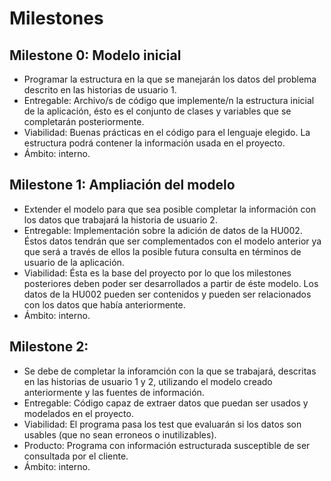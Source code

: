 # Milestones

## Milestone 0: Modelo inicial
- Programar la estructura en la que se manejarán los datos del problema descrito en las historias de usuario 1.
- Entregable: Archivo/s de código que implemente/n la estructura inicial de la aplicación, ésto es el conjunto de clases y variables que se completarán posteriormente.
- Viabilidad: Buenas prácticas en el código para el lenguaje elegido. La estructura podrá contener la información usada en el proyecto.
- Ámbito: interno.

## Milestone 1: Ampliación del modelo
- Extender el modelo para que sea posible completar la información con los datos que trabajará la historia de usuario 2.
- Entregable: Implementación sobre la adición de datos de la HU002. Éstos datos tendrán que ser complementados con el modelo anterior ya que será a través de ellos la posible futura consulta en términos de usuario de la aplicación. 
- Viabilidad: Ésta es la base del proyecto por lo que los milestones posteriores deben poder ser desarrollados a partir de éste modelo. Los datos de la HU002 pueden ser contenidos y pueden ser relacionados con los datos que había anteriormente.
- Ámbito: interno.

## Milestone 2: 
- Se debe de completar la inforamción con la que se trabajará, descritas en las historias de usuario 1 y 2, utilizando el modelo creado anteriormente y las fuentes de información.
- Entregable: Código capaz de extraer datos que puedan ser usados y modelados en el proyecto.
- Viabilidad: El programa pasa los test que evaluarán si los datos son usables (que no sean erroneos o inutilizables).
- Producto: Programa con información estructurada susceptible de ser consultada por el cliente.
- Ámbito: interno.
